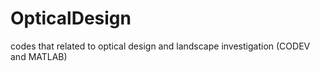 # OpticalDesign
codes that related to optical design and landscape investigation (CODEV and MATLAB)
